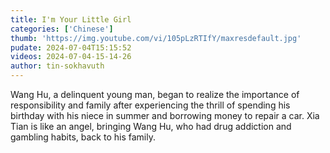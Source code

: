 ```yaml
---
title: I'm Your Little Girl
categories: ['Chinese']
thumb: 'https://img.youtube.com/vi/105pLzRTIfY/maxresdefault.jpg'
pudate: 2024-07-04T15:15:52
videos: 2024-07-04-15-14-26
author: tin-sokhavuth
---
```

Wang Hu, a delinquent young man, began to realize the importance of responsibility and family after experiencing the thrill of spending his birthday with his niece in summer and borrowing money to repair a car. Xia Tian is like an angel, bringing Wang Hu, who had drug addiction and gambling habits, back to his family.